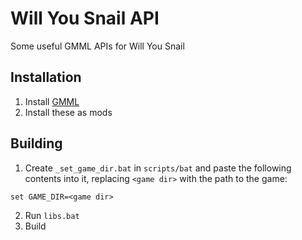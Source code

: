 # Will You Snail API
Some useful GMML APIs for Will You Snail

## Installation
1. Install [GMML](https://github.com/cgytrus/gmml)
2. Install these as mods

## Building
1. Create `_set_game_dir.bat` in `scripts/bat` and paste the following contents into it,
   replacing `<game dir>` with the path to the game:
```
set GAME_DIR=<game dir>
```

2. Run `libs.bat`
3. Build
